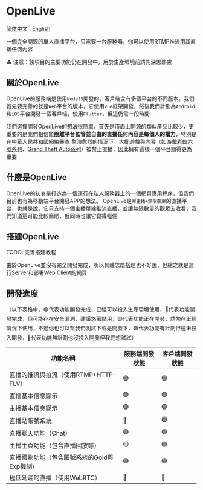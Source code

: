 # OpenLive

[简体中文](README.md) | [English](README_EN.md)

一個完全開源的單人直播平台，只需要一台服務器，你可以使用RTMP推流用其直播任何內容

⚠️ 注意：該項目的主要功能仍在開發中，用於生產環境前請先深思熟慮

## 關於OpenLive
OpenLive的服務端是使用`NodeJS`開發的，客戶端含有多個平台的不同版本，我們首先要完善的就是`Web`平台的版本，它使用`Vue`框架開發，然後我們計劃為`Android`和`iOS`平台開發一個客戶端，使用`Flutter`，但這仍需一段時間

我們選擇開發OpenLive的想法很簡單，首先是市面上開源的類似產品比較少，更重要的是我們相信能**脫離平台監管並自由的直播任何內容是每個人的權力**，特別是在[中華人民共和國網絡審查](https://zh.wikipedia.org/zh-tw/%E4%B8%AD%E5%8D%8E%E4%BA%BA%E6%B0%91%E5%85%B1%E5%92%8C%E5%9B%BD%E7%BD%91%E7%BB%9C%E5%AE%A1%E6%9F%A5) 愈演愈烈的情況下，大批遊戲與內容（如游戲[彩虹六號系列](https://zh.wikipedia.org/zh-tw/%E8%99%B9%E5%BD%A9%E5%85%AD%E8%99%9F%EF%BC%9A%E5%9C%8D%E6%94%BB%E8%A1%8C%E5%8B%95)、[Grand Theft Auto系列](https://zh.wikipedia.org/zh-tw/%E4%BF%A0%E7%9B%9C%E7%8D%B5%E8%BB%8A%E6%89%8B%E7%B3%BB%E5%88%97)）被禁止直播，因此擁有這樣一個平台顯得更為重要

## 什麼是OpenLive
OpenLive的初衷是打造為一個運行在私人服務器上的一個網頁應用程序，但我們目前也有為移動端平台開發APP的想法。 OpenLive是`單主播+無限觀眾`的直播平台，也就是說，它只支持一個主播單線推流直播，並讓無限數量的觀眾去收看，我們知道這可能比較簡陋，但同時也讓它變得輕便

## 搭建OpenLive
TODO: 完善搭建教程

由於OpenLive並沒有完全開發完成，所以具體怎麼搭建也不好說，但總之就是運行Server和部署Web Client的網頁

## 開發進度
（以下表格中，🟢代表功能開發完成，已經可以投入生產環境使用，🔵代表功能開發完成，但可能存在安全漏洞，建議悠著點用，🟡代表功能正在開發，請勿在正經情況下使用，不過你也可以幫我們測試下或是開發下，🟣代表功能有計劃但還未投入開發，🔴代表功能無計劃也沒投入開發但我們想試試）

|  功能名稱   | 服務端開發狀態  | 客戶端開發狀態  |
|  ----  | ----  | ----  |
| 直播的推流與拉流（使用RTMP+HTTP-FLV）   | 🟢 | 🟢 |
| 直播基本信息顯示  | 🟢 | 🟢 |
| 主播基本信息顯示  | 🟢 | 🟢 |
| 直播站賬號系統 | 🔵 | 🟢 |
| 直播聊天功能（Chat） | 🟢 | 🟢 |
| 主播主頁功能（包含直播回放等） | 🟡 | 🟣 |
| 直播禮物功能（包含賬號系統的Gold與Exp機制） | 🟣 | 🟣 |
| 極低延遲的直播（使用WebRTC） | 🔴 | 🔴 |